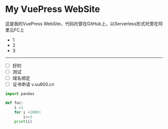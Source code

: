 # My VuePress WebSite

这是我的VuePress WebSite，代码托管在GitHub上，以Serverless形式托管在阿里云FC上

- 1
- 2
- 3

---

- [ ] 好的
- [ ] 测试
- [ ] 域名绑定
- [ ] 证书申请 v.su600.cn

```python
import pandas

def fuc:
    i =1 
    for i <1000:
        i+=3
    print(i)

```
